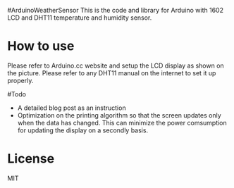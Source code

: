 #ArduinoWeatherSensor
This is the code and library for Arduino with 1602 LCD and DHT11 temperature and humidity sensor.

# How to use
Please refer to Arduino.cc website and setup the LCD display as shown on the picture.
Please refer to any DHT11 manual on the internet to set it up properly.

#Todo
- A detailed blog post as an instruction
- Optimization on the printing algorithm so that the screen updates only when the data has changed. This can minimize the power comsumption for updating the display on a secondly basis.

# License
MIT
